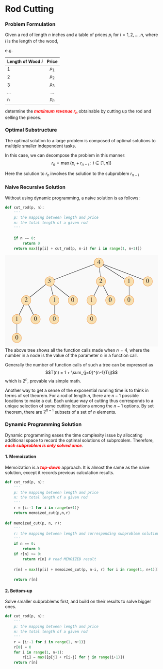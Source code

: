 # Rod Cutting

### Problem Formulation
Given a rod of length $n$ inches and a table of prices $p_i$ for $i = 1, 2, ..., n$, where $i$ is the length of the wood, 

e.g.

| Length of Wood $i$ | Price|
| ------------- |:-------------:|
| 1| $p_1$|
| 2| $p_2$|
| 3| $p_3$|
| ...| ...|
| n| $p_n$|


determine the <font color = red>***maximum revenue $r_n$***</font> obtainable by cutting up the rod and selling the pieces. 

### Optimal Substructure
The optimal solution to a large problem is composed of optimal solutions to multiple smaller independent tasks.

In this case, we can decompose the problem in this manner:
$$r_n = \max{\{p_i + r_{n-i}:i\in[1,n]\}}$$

Here the solution to $r_n$ involves the solution to the subproblem $r_{n-i}$

###  Naive Recursive Solution

Without using dynamic programming, a naive solution is as follows:

```python
def cut_rod(p, n):
    ''' 
    p: the mapping between length and price
    n: the total length of a given rod
    '''

    if n == 0:
        return 0
    return max([p[i] + cut_rod(p, n-i) for i in range(1, n+1)])

```
![alt text](images/rod_cutting_naive.png)
The above tree shows all the function calls made when $n = 4$, where the number in a node is the value of the parameter $n$ in a function call.

Generally the number of function calls of such a tree can be expressed as 
$$T(n) = 1 + \sum_{j=0}^{n-1}T(j)$$
which is $2^n$, provable via simple math.

Another way to get a sense of the exponential running time is to think in terms of set theorem. For a rod of length $n$, there are $n-1$ possible locations to make a cut. Each unique way of cutting thus corresponds to a unique selection of some cutting locations among the $n-1$ options. By set theorem, there are $2^{n-1}$ subsets of a set of $n$ elements. 



### Dynamic Programming Solution

Dynamic programming eases the time complexity issue by allocating additional space to record the optimal solutions of subproblem. Therefore, <font color = red>***each subproblem is only solved once***</font>.

#### 1. Memoization
Memoization is a <font color = red>***top-down***</font> approach. It is almost the same as the naive solution, except it records previous calculation results.

```python
def cut_rod(p, n):
    ''' 
    p: the mapping between length and price
    n: the total length of a given rod
    '''
    r = {i:-1 for i in range(n+1)}
    return memoized_cut(p,n,r)

def memoized_cut(p, n, r):
    ''' 
    r: the mapping between length and corresponding subproblem solution
    '''
    if n == 0:
        return 0
    if r[n] >= 0:
        return r[n] # read MEMOIZED result
    
    r[n] = max([p[i] + memoized_cut(p, n-i, r) for i in range(1, n+1)])

    return r[n]

```

#### 2. Bottom-up
Solve smaller subproblems first, and build on their results to solve bigger ones.

```python
def cut_rod(p, n):
    ''' 
    p: the mapping between length and price
    n: the total length of a given rod
    '''
    r = {i:-1 for i in range(1, n+1)}
    r[0] = 0
    for i in range(1, n+1):
        r[i] = max([p[j] + r[i-j] for j in range(i+1)])
    return r[n]
```




